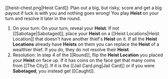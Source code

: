 [[heist-chest.png|Heist Card]]: Plan out a big, but risky, score and get a big payout if luck is with you and nothing goes wrong! You play **Heist** on your turn and resolve it later in the round.
1. On your turn: On your turn, reveal your **Heist**. If not [[Sabotage|Sabotaged]], place your **Heist** on a [[Heist Locations|Heist Location]] that doesn't have another thief's **Heist** on it. If all the **Heist Locations** already have **Heists** on them you can replace the **Heist** of a wealthier thief. If you do, they do not resolve their **Heist**.
3. Resolution: In step 4 of the [[Round]], flip the **Heist Location** you placed your **Heist** on face up. If it has coins on the face get that many coins from [[The City]]. If it is the [[Jail Card.png|Jail Card]] or if you were **Sabotaged**, you instead get [[Caught]].
